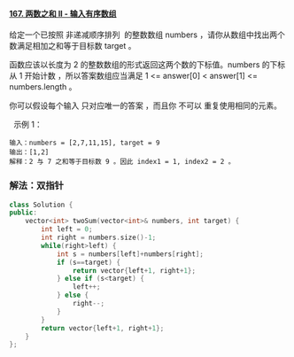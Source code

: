 #### [167. 两数之和 II - 输入有序数组](https://leetcode-cn.com/problems/two-sum-ii-input-array-is-sorted/)

给定一个已按照 非递减顺序排列  的整数数组 numbers ，请你从数组中找出两个数满足相加之和等于目标数 target 。

函数应该以长度为 2 的整数数组的形式返回这两个数的下标值。numbers 的下标 从 1 开始计数 ，所以答案数组应当满足 1 <= answer[0] < answer[1] <= numbers.length 。

你可以假设每个输入 只对应唯一的答案 ，而且你 不可以 重复使用相同的元素。

 
示例 1：
```
输入：numbers = [2,7,11,15], target = 9
输出：[1,2]
解释：2 与 7 之和等于目标数 9 。因此 index1 = 1, index2 = 2 。
```

### 解法：双指针

```cpp
class Solution {
public:
    vector<int> twoSum(vector<int>& numbers, int target) {
        int left = 0;
        int right = numbers.size()-1;
        while(right>left) {
            int s = numbers[left]+numbers[right];
            if (s==target) {
                return vector{left+1, right+1};
            } else if (s<target) {
                left++;
            } else {
                right--;
            }
        }
        return vector{left+1, right+1};
    }
};
```